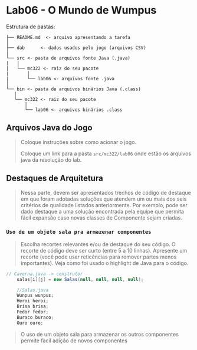 # Lab06 - O Mundo de Wumpus

Estrutura de pastas:

~~~
├── README.md  <- arquivo apresentando a tarefa
│
├── dab      <- dados usados pelo jogo (arquivos CSV)
│
└── src <- pasta de arquivos fonte Java (.java)
|   │
|   └── mc322 <- raiz do seu pacote
|       │
|       └── lab06 <- arquivos fonte .java
│
└── bin <- pasta de arquivos binários Java (.class)
   │
   └── mc322 <- raiz do seu pacote
       │
       └── lab06 <- arquivos binários .class

~~~

## Arquivos Java do Jogo

> Coloque instruções sobre como acionar o jogo.
>
> Coloque um link para a pasta `src/mc322/lab06` onde estão os arquivos java da resolução do lab.

## Destaques de Arquitetura

> Nessa parte, devem ser apresentados trechos de código de destaque em que foram adotadas soluções que atendem um ou mais dos seis critérios de qualidade listados anteriormente. Por exemplo, pode ser dado destaque a uma solução encontrada pela equipe que permita fácil expansão caso novas classes de Componente sejam criadas.

### `Uso de um objeto sala pra armazenar componentes`

> Escolha recortes relevantes e/ou de destaque do seu código. O recorte de código deve ser curto (entre 5 a 10 linhas). Apresente um recorte (você pode usar reticências para remover partes menos importantes). Veja como foi usado o highlight de Java para o código.

~~~java
// Caverna.java -> construtor
    salas[i][j] = new Salas(null, null, null, null);
~~~
~~~java
    //Salas.java 
    Wunpus wunpus;
    Heroi heroi;
    Brisa brisa;
    Fedor fedor;
    Buraco buraco;
    Ouro ouro;
~~~
> O uso de um objeto sala para armazenar os outros componentes permite facil adição de novos componentes